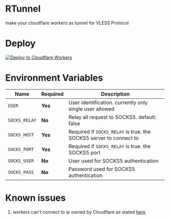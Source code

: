 # RTunnel

make your cloudflare workers as tunnel for VLESS Protocol

# Deploy

[![Deploy to Cloudflare Workers](https://deploy.workers.cloudflare.com/button)](https://deploy.workers.cloudflare.com/?url=https://github.com/rafinetiz/rtunnel)

# Environment Variables

| Name          | Required | Description                                                        |
| ------------- | -------- | ------------------------------------------------------------------ |
| `USER`        | **Yes**  | User identification. currently only single user allowed            |
| `SOCKS_RELAY` | **No**   | Relay all request to SOCKS5. default: false                        |
| `SOCKS_HOST`  | **Yes**  | Required if `SOCKS_RELAY` is true. the SOCKS5 server to connect to |
| `SOCKS_PORT`  | **Yes**  | Required if `SOCKS_RELAY` is true. the SOCKS5 port                 |
| `SOCKS_USER`  | **No**   | User used for SOCKS5 authentication                                |
| `SOCKS_PASS`  | **No**   | Password used for SOCKS5 authentication                            |

# Known issues

1. workers can't connect to ip owned by Cloudflare as stated [here](https://developers.cloudflare.com/workers/runtime-apis/tcp-sockets/#_top)
